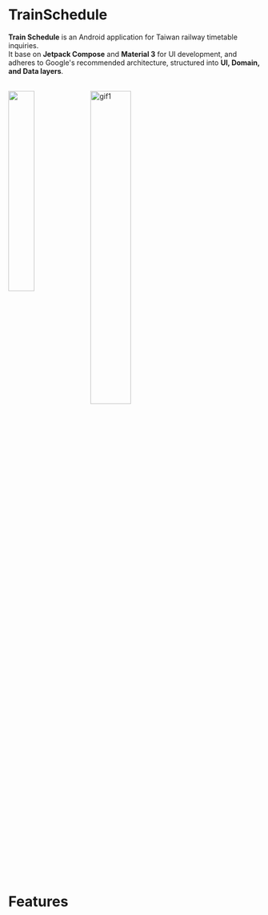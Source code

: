 # TrainSchedule

**Train Schedule** is an Android application for Taiwan railway timetable inquiries. <br>
It base on **Jetpack Compose** and **Material 3** for UI development, and adheres to Google's recommended architecture, structured into **UI, Domain, and Data layers**.
 
<br>
 
 
  
 <img src="art/home.png" align="left" width="32%"/>

 

<img src="art/gif1.gif" alt="gif1" style="width: 40%; height: 40%;" />


<br>

# Features
